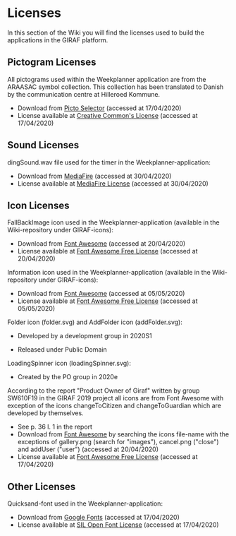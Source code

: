 # Licenses

In this section of the Wiki you will find the licenses used to build the applications
in the GIRAF platform.

## Pictogram Licenses

All pictograms used within the Weekplanner application are from the ARAASAC symbol
collection. This collection has been translated to Danish by the communication
centre at Hilleroed Kommune.

- Download from [Picto Selector](https://www.kc-hil.dk/viden-og-udvikling-mega/paedagogisk-materiale/picto-selector)
  (accessed at 17/04/2020)
- License available at [Creative Common's License](https://creativecommons.org/licenses/?lang=da)
  (accessed at 17/04/2020)

## Sound Licenses

dingSound.wav file used for the timer in the Weekplanner-application:

- Download from [MediaFire](https://www.mediafire.com/file/ajhp232aey6uesf/Ding_-_Sound_Effects_YouTube.wav/file)
  (accessed at 30/04/2020)
- License available at [MediaFire License](https://www.mediafire.com/policies/terms_of_service.php)
  (accessed at 30/04/2020)

## Icon Licenses

FallBackImage icon used in the Weekplanner-application (available in the
Wiki-repository under GIRAF-icons):

- Download from [Font Awesome](https://fontawesome.com/icons/image?style=regular)
  (accessed at 20/04/2020)
- License available at [Font Awesome Free License](https://fontawesome.com/license/free)
  (accessed at 20/04/2020)

Information icon used in the Weekplanner-application (available in the Wiki-repository
under GIRAF-icons):

- Download from [Font Awesome](https://fontawesome.com/icons/info-circle?style=solid)
  (accessed at 05/05/2020)
- License available at [Font Awesome Free License](https://fontawesome.com/license/free)
  (accessed at 05/05/2020)

Folder icon (folder.svg) and AddFolder icon (addFolder.svg):

- Developed by a development group in 2020S1

- Released under Public Domain
  

LoadingSpinner icon (loadingSpinner.svg):
- Created by the PO group in 2020e

According to the report "Product Owner of Giraf" written by group SW610F19 in the
GIRAF 2019 project all icons are from Font Awesome with exception of the icons
changeToCitizen and changeToGuardian which are developed by themselves.

- See p. 36 l. 1 in the report
- Download from [Font Awesome](https://fontawesome.com) by searching the icons
  file-name with the exceptions of gallery.png (search for "images"),
  cancel.png ("close") and addUser ("user") (accessed at 20/04/2020)
- License available at [Font Awesome Free License](https://fontawesome.com/license/free)
  (accessed at 17/04/2020)

## Other Licenses

Quicksand-font used in the Weekplanner-application:

- Download from [Google Fonts](https://fonts.google.com/specimen/Quicksand)
  (accessed at 17/04/2020)
- License available at [SIL Open Font License](https://scripts.sil.org/cms/scripts/page.php?site_id=nrsi&id=OFL)
  (accessed at 17/04/2020)
